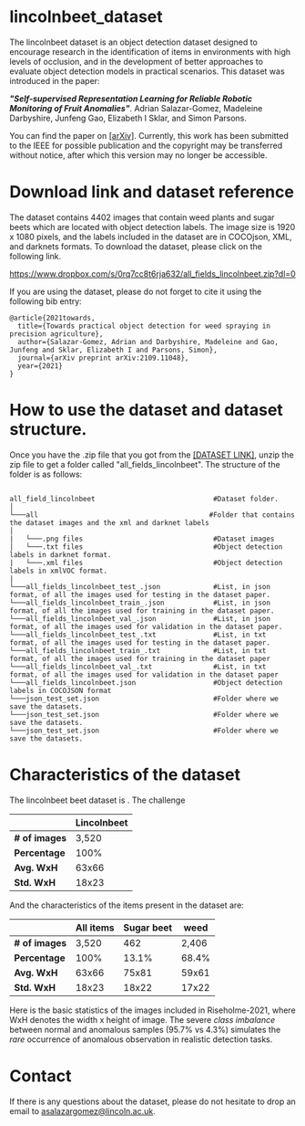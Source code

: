 # lincolnbeet_dataset
The lincolnbeet dataset is an object detection dataset designed to encourage research in the identification of items in environments with high levels of occlusion, and in the development of better approaches to evaluate object detection models in practical scenarios. This dataset was introduced in the paper:

***"Self-supervised Representation Learning for Reliable Robotic Monitoring of Fruit Anomalies"***. Adrian Salazar-Gomez, Madeleine Darbyshire, Junfeng Gao, Elizabeth I Sklar, and Simon Parsons. 

You can find the paper on [[arXiv]](https://arxiv.org/abs/2109.11048). Currently, this work has been submitted to the IEEE for possible publication and the copyright may be transferred without notice, after which this version may no longer be accessible.


# Download link and dataset reference
The dataset contains 4402 images that contain weed plants and sugar beets which are located with object detection labels. The image size is 1920 x 1080 pixels, and the labels included in the dataset are in COCOjson, XML, and darknets formats. To download the dataset, please click on the following link.

https://www.dropbox.com/s/0rq7cc8t6rja632/all_fields_lincolnbeet.zip?dl=0

If you are using the dataset, please do not forget to cite it using the following bib entry:

```
@article{2021towards,
  title={Towards practical object detection for weed spraying in precision agriculture},
  author={Salazar-Gomez, Adrian and Darbyshire, Madeleine and Gao, Junfeng and Sklar, Elizabeth I and Parsons, Simon},
  journal={arXiv preprint arXiv:2109.11048},
  year={2021}
}
```

# How to use the dataset and dataset structure.
Once you have the .zip file that you got from the [[DATASET LINK]](https://www.dropbox.com/s/0rq7cc8t6rja632/all_fields_lincolnbeet.zip?dl=0), unzip the zip file to get a folder called "all_fields_lincolnbeet". The structure of the folder is as follows:


```

all_field_lincolnbeet                             #Dataset folder.
│
└───all                                          #Folder that contains the dataset images and the xml and darknet labels
│
|   └───.png files                                #Dataset images
│   └───.txt files                                #Object detection labels in darknet format.
|   └───.xml files                                #Object detection labels in xmlVOC format.
|
└───all_fields_lincolnbeet_test_.json             #List, in json format, of all the images used for testing in the dataset paper.
└───all_fields_lincolnbeet_train_.json            #List, in json format, of all the images used for training in the dataset paper.
└───all_fields_lincolnbeet_val_.json              #List, in json format, of all the images used for validation in the dataset paper.
└───all_fields_lincolnbeet_test_.txt              #List, in txt format, of all the images used for testing in the dataset paper.
└───all_fields_lincolnbeet_train_.txt             #List, in txt format, of all the images used for training in the dataset paper
└───all_fields_lincolnbeet_val_.txt               #List, in txt format, of all the images used for validation in the dataset paper
└───all_fields_lincolnbeet.json                   #Object detection labels in COCOJSON format
└───json_test_set.json                            #Folder where we save the datasets.
└───json_test_set.json                            #Folder where we save the datasets.
└───json_test_set.json                            #Folder where we save the datasets.

```


# Characteristics of the dataset 
The lincolnbeet beet dataset is . The challenge

|                 |  Lincolnbeet | 
|---------------- | ------|
| **# of images** | 3,520 | 
| **Percentage**  | 100%  | 
| **Avg. WxH**    | 63x66 | 
| **Std. WxH**    | 18x23 |



And the characteristics of the items present in the dataset are:


|                 |  All items  |  Sugar beet  | weed |
|---------------- | ------|-------|--------|
| **# of images** | 3,520 | 462   | 2,406  | 
| **Percentage**  | 100%  | 13.1% | 68.4%  | 
| **Avg. WxH**    | 63x66 | 75x81 | 59x61  | 
| **Std. WxH**    | 18x23 | 18x22 | 17x22  |

Here is the basic statistics of the images included in Riseholme-2021, where WxH denotes the width x height of image. 
The severe *class imbalance* between normal and anomalous samples (95.7% vs 4.3%) simulates the *rare* occurrence of anomalous observation in realistic detection tasks. 


# Contact
If there is any questions about the dataset, please do not hesitate to drop an email to asalazargomez@lincoln.ac.uk.
